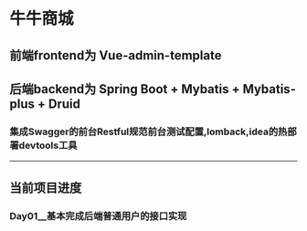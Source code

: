 # 牛牛商城
## 前端frontend为 Vue-admin-template
## 后端backend为 Spring Boot + Mybatis + Mybatis-plus + Druid 
###  集成Swagger的前台Restful规范前台测试配置,lomback,idea的热部署devtools工具
---
## 当前项目进度

### Day01__基本完成后端普通用户的接口实现
